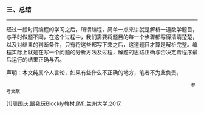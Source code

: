 ### 三、总结

---

经过一段时间编程的学习之后，所谓编程，简单一点来讲就是解析一道数学题目，与平时做题不同，在这个过程中，我们需要将题目的每一个步骤都写得清清楚楚，以及对结果的判断条件，只有将这些都写下来之后，这道题目才算是解析完整。编程实际上就是在写一个问题的分析方法及过程，解题的思路正确与否决定着程序最后运行的结果正确与否。

声明：本文纯属个人言论，如果有些什么不正确的地方，笔者不为此负责。

                                                                        参考文献

\[1\]周国庆.跟我玩Blockly教材.\[M\].兰州大学.2017.

